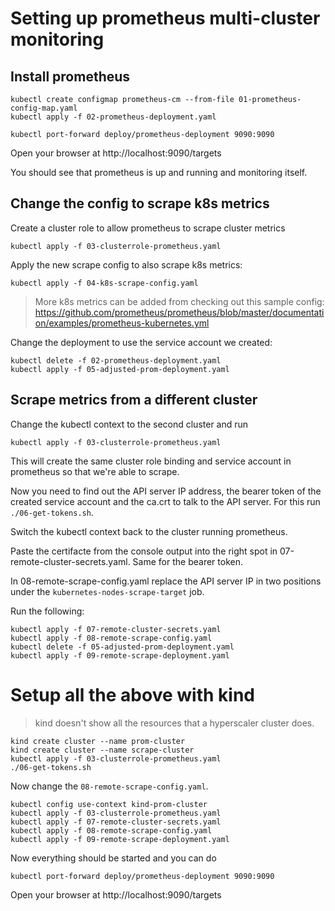 # Setting up prometheus multi-cluster monitoring

## Install prometheus
```
kubectl create configmap prometheus-cm --from-file 01-prometheus-config-map.yaml
kubectl apply -f 02-prometheus-deployment.yaml
```

```
kubectl port-forward deploy/prometheus-deployment 9090:9090
```
Open your browser at http://localhost:9090/targets

You should see that prometheus is up and running and monitoring itself.

## Change the config to scrape k8s metrics
Create a cluster role to allow prometheus to scrape cluster metrics
```
kubectl apply -f 03-clusterrole-prometheus.yaml
```

Apply the new scrape config to also scrape k8s metrics:
```
kubectl apply -f 04-k8s-scrape-config.yaml
```
> More k8s metrics can be added from checking out this sample config: https://github.com/prometheus/prometheus/blob/master/documentation/examples/prometheus-kubernetes.yml

Change the deployment to use the service account we created:
```
kubectl delete -f 02-prometheus-deployment.yaml
kubectl apply -f 05-adjusted-prom-deployment.yaml
```

## Scrape metrics from a different cluster
Change the kubectl context to the second cluster and run
```
kubectl apply -f 03-clusterrole-prometheus.yaml
```
This will create the same cluster role binding and service account in prometheus so that we're able to scrape.

Now you need to find out the API server IP address, the bearer token of the created service account and the ca.crt to talk to the API server. For this run
`./06-get-tokens.sh`.

Switch the kubectl context back to the cluster running prometheus.

Paste the certifacte from the console output into the right spot in 07-remote-cluster-secrets.yaml. Same for the bearer token.

In 08-remote-scrape-config.yaml replace the API server IP in two positions under the `kubernetes-nodes-scrape-target` job.

Run the following:
```
kubectl apply -f 07-remote-cluster-secrets.yaml
kubectl apply -f 08-remote-scrape-config.yaml
kubectl delete -f 05-adjusted-prom-deployment.yaml
kubectl apply -f 09-remote-scrape-deployment.yaml
```

# Setup all the above with kind

> kind doesn't show all the resources that a hyperscaler cluster does.

```
kind create cluster --name prom-cluster
kind create cluster --name scrape-cluster
kubectl apply -f 03-clusterrole-prometheus.yaml
./06-get-tokens.sh
```

Now change the `08-remote-scrape-config.yaml`.

```
kubectl config use-context kind-prom-cluster
kubectl apply -f 03-clusterrole-prometheus.yaml
kubectl apply -f 07-remote-cluster-secrets.yaml
kubectl apply -f 08-remote-scrape-config.yaml
kubectl apply -f 09-remote-scrape-deployment.yaml
```

Now everything should be started and you can do
```
kubectl port-forward deploy/prometheus-deployment 9090:9090
```
Open your browser at http://localhost:9090/targets